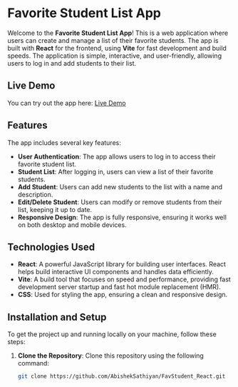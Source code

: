 # Favorite Student List App

Welcome to the **Favorite Student List App**! This is a web application where users can create and manage a list of their favorite students. The app is built with **React** for the frontend, using **Vite** for fast development and build speeds. The application is simple, interactive, and user-friendly, allowing users to log in and add students to their list.

## Live Demo

You can try out the app here: [Live Demo](https://favoritestudentreact.vercel.app/)

## Features

The app includes several key features:

- **User Authentication**: The app allows users to log in to access their favorite student list.
- **Student List**: After logging in, users can view a list of their favorite students.
- **Add Student**: Users can add new students to the list with a name and description.
- **Edit/Delete Student**: Users can modify or remove students from their list, keeping it up to date.
- **Responsive Design**: The app is fully responsive, ensuring it works well on both desktop and mobile devices.

## Technologies Used

- **React**: A powerful JavaScript library for building user interfaces. React helps build interactive UI components and handles data efficiently.
- **Vite**: A build tool that focuses on speed and performance, providing fast development server startup and fast hot module replacement (HMR).
- **CSS**: Used for styling the app, ensuring a clean and responsive design.

## Installation and Setup

To get the project up and running locally on your machine, follow these steps:

1. **Clone the Repository**:
   Clone this repository using the following command:
   ```bash
   git clone https://github.com/AbishekSathiyan/FavStudent_React.git
